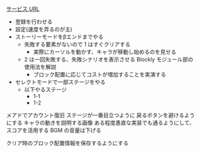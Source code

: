 [サービス URL](http://fkiohr-blockln.main.jp/static/index.html)

- 登録を行わせる
- 設定(速度を弄るのが主)
- ストーリーモードをβエンドまでやる
	- 失敗する要素がないので 1 はすぐクリアする
		- 実際にカーソルを動かす、キャラが移動し始めるのを見せる
	- 2 は一回失敗する、失敗シナリオを表示させる Blockly モジュール部の使用法を解説
		- ブロック配置に応じてコストが増加することを実演する
- セレクトモードで一部ステージをやる
	- 以下やるステージ
		- 1-1 
		- 1-2

メアドでアカウント復旧
ステージが一番目立つように
戻るボタンを避けるようにする
キャラの動きを説明する画像
ある程度愚直な実装でも通るようにして、スコアを活用する
BGM の音量は下げる

クリア時のブロック配置情報を保存するようにする



